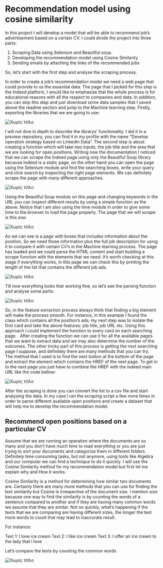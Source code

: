 # Recommendation model using cosine similarity

In this project I will develop a model that will be able to recommend job’s advertisement based on a certain CV. I could divide the project into three parts:
1.	Scraping Data using Selenium and Beautiful soup.
2.	Developing the recommendation model using Cosine Similarity
3.	Sending emails by attaching the links of the recommended jobs

So, let’s start with the first step and analyse the scraping process.

In order to create a job’s recommendation model we need a web page that could provide to us the essential data. The page that I picked for this step is the Indeed platform, I would like to emphasize that the whole process is for educational reasons with all the respect to companies and data. In addition, you can skip this step and just download some data samples that I saved above the readme section and jump to the Machine learning step.
Firstly, exporting the libraries that we are going to use:

![Χωρίς τίτλο](https://user-images.githubusercontent.com/66875726/104214468-24626380-5440-11eb-85f8-5eca10908df7.png)

I will not dive in depth to describe the librarys' functionality. I did it in a preview repository, you can find it in my profile with the name “Develop operation strategy based on LinkedIn Data”. 
The second step is about creating a function which will take two inputs, the job title and the area that we are looking for open positions. Writing now the documentation I noticed that we can scrape the Indeed page using only the Beautiful Soup library because Indeed is a static page, on the other hand you can open the page using the Selenium module and find the searching boxes, write your query and click search by inspecting the right page elements. We can definitely scrape the page with many different  approaches.  

![Χωρίς τίτλο](https://user-images.githubusercontent.com/66875726/104217126-a738ed80-5443-11eb-9530-4be255177cb6.png)

Using the Beautiful Soup module on this page and changing keywords in the URL you can inspect different results by using a simple function as the above. Notice that I am also using the time module in order to give some time to the browser to load the page properly. The page that we will scrape is this one:

![Χωρίς τίτλο](https://user-images.githubusercontent.com/66875726/104219389-b8372e00-5446-11eb-831f-da7db7576f1c.png)

As we can see is a page with boxes that includes information about the position, So we need those information plus the full job description for using it to compare it with certain CV’s in the Machine learning process. The page has loaded and we could parse the HTML content and start building a scrape function with the elements that we need. It’s worth checking at this stage if everything works, in this page we can check this by printing the length of the list that contains the different job ads.

![Χωρίς τίτλο](https://user-images.githubusercontent.com/66875726/104220832-bff7d200-5448-11eb-9c62-db5f89839b52.png)  

Till now everything looks that working fine, so let’s see the parsing function and analyse some parts:

![Χωρίς τίτλο](https://user-images.githubusercontent.com/66875726/104222452-fc2c3200-544a-11eb-9378-65aec5180207.png)

So, in the feature extraction process always think that finding a big element will make the process smooth. For instance, in this example I found the class which contains all the position’s ads; my next step was to isolate the first card and take the above features: job title, job URL etc. Using this approach I could implement the function to every card on each searching page.  
After creating the function we can use it for all the available pages that we want to extract data and we may also determine the number of the outcomes. The other tricky part of this process is getting the next searching page I suppose, and definitely there are many methods that you can try. The method that I used is to find the next button at the bottom of the page and extract the element which contains the HREF of the next page. To get in to the next page you just have to combine the HREF with the indeed main URL like the code bellow:

![Χωρίς τίτλο](https://user-images.githubusercontent.com/66875726/104459491-77a9f280-55b5-11eb-96fa-067c0e69f2f6.png)

After the scraping is done you can convert the list to a csv file and start analysing the data. In my case I ran the scraping script a few more times in order to parse different available open positions and create a dataset that will help me to develop the recommendation model.

## Recommend open positions based on a particular CV 

Assume that we are running an operation where the documents are so many and you don’t have much time to read everything or you are just trying to sort your documents and categorize them in different folders. Definitely time consuming tasks, but not anymore, using tools like Algebra and our computer we can find a technique to do it quickly. I will use the Cosine Similarity method for my recommendation model but first let me explain why and How it works.

Cosine Similarity is a method for determining how similar two documents are. Certainly there are many more methods that you can use for finding the text similarity but Cosine is irrespective of the document size. I mention size because one way to find the similarity is by counting the words of a sentence compared to another and if they are having many common words we assume that they are similar. Not so quickly, what’s happening if the texts that we are comparing are having different sizes, the longer the text more words to count that may lead to inaccurate result.

For instance:

Text 1: I love ice cream
Text 2: I like ice cream
Text 3: I offer an ice cream to the lady that I love

Let’s compare the texts by counting the common words

![Χωρίς τίτλο](https://user-images.githubusercontent.com/66875726/104487657-0b8bb680-55d6-11eb-8fdd-b4f303ba90d0.png)



